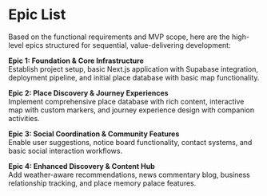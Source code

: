 # Epic List

Based on the functional requirements and MVP scope, here are the high-level epics structured for sequential, value-delivering development:

**Epic 1: Foundation & Core Infrastructure**  
Establish project setup, basic Next.js application with Supabase integration, deployment pipeline, and initial place database with basic map functionality.

**Epic 2: Place Discovery & Journey Experiences**  
Implement comprehensive place database with rich content, interactive map with custom markers, and journey experience design with companion activities.

**Epic 3: Social Coordination & Community Features**  
Enable user suggestions, notice board functionality, contact systems, and basic social interaction workflows.

**Epic 4: Enhanced Discovery & Content Hub**  
Add weather-aware recommendations, news commentary blog, business relationship tracking, and place memory palace features.
